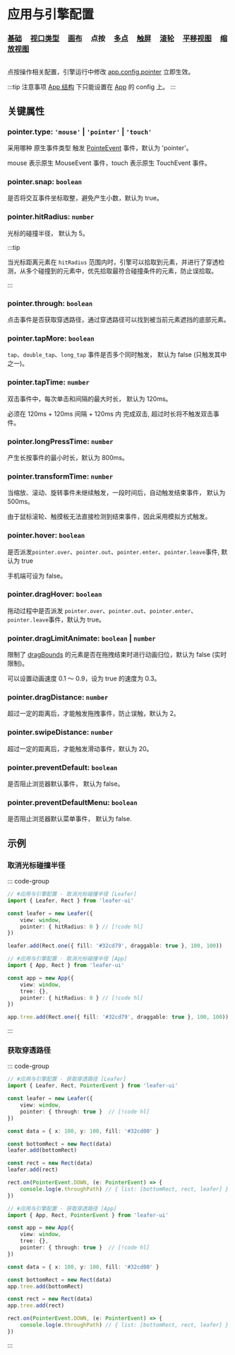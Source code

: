 # 应用与引擎配置

### [基础](/reference/config/app/base.md) &nbsp; &nbsp; [视口类型](/reference/config/app/type.md) &nbsp; &nbsp; [画布](/reference/config/app/canvas.md) &nbsp; &nbsp; 点按 &nbsp; &nbsp; [多点](/reference/config/app/multiTouch.md) &nbsp; &nbsp; [触屏](/reference/config/app/touch.md) &nbsp; &nbsp; [滚轮](/reference/config/app/wheel.md) &nbsp; &nbsp; [平移视图](/reference/config/app/move.md) &nbsp; &nbsp; [缩放视图](/reference/config/app/zoom.md)

##

点按操作相关配置，引擎运行中修改 [app.config.pointer](/reference/display/Leafer.md#config-ileaferconfig) 立即生效。

:::tip 注意事项
[App 结构](/guide/advanced/app.md) 下只能设置在 [App](/reference/display/App.md) 的 config 上。
:::

## 关键属性

### pointer.type: `'mouse'` | `'pointer'` | `'touch'`

采用哪种 原生事件类型 触发 [PointeEvent](/reference/event/ui/Pointer.md) 事件，默认为 'pointer'。

mouse 表示原生 MouseEvent 事件，touch 表示原生 TouchEvent 事件。

### pointer.snap: `boolean`

是否将交互事件坐标取整，避免产生小数，默认为 true。

<!-- ### pointer.touch: `boolean`

是否使用 原生 touch 事件 模拟 [PointeEvent](/reference/event/ui/Pointer.md) 事件，默认为 false。 -->

### pointer.hitRadius: `number`

光标的碰撞半径， 默认为 5。

:::tip

当光标距离元素在 `hitRadius` 范围内时，引擎可以拾取到元素，并进行了穿透检测，从多个碰撞到的元素中，优先拾取最符合碰撞条件的元素，防止误拾取。

:::

### pointer.through: `boolean`

点击事件是否获取穿透路径，通过穿透路径可以找到被当前元素遮挡的底部元素。

### pointer.tapMore: `boolean`

`tap`、`double_tap`、`long_tap` 事件是否多个同时触发， 默认为 false (只触发其中之一)。

### pointer.tapTime: `number`

双击事件中，每次单击和间隔的最大时长， 默认为 120ms。

必须在 120ms + 120ms 间隔 + 120ms 内 完成双击, 超过时长将不触发双击事件。

### pointer.longPressTime: `number`

产生长按事件的最小时长，默认为 800ms。

### pointer.transformTime: `number`

当缩放、滚动、旋转事件未继续触发，一段时间后，自动触发结束事件， 默认为 500ms。

由于鼠标滚轮、触摸板无法直接检测到结束事件，因此采用模拟方式触发。

### pointer.hover: `boolean`

是否派发`pointer.over`、`pointer.out`、`pointer.enter`、`pointer.leave`事件, 默认为 true

手机端可设为 false。

### pointer.dragHover: `boolean`

拖动过程中是否派发 `pointer.over`、`pointer.out`、`pointer.enter`、`pointer.leave`事件，默认为 true。

### pointer.dragLimitAnimate: `boolean` | `number`

限制了 [dragBounds](/reference/UI/dragBounds.md) 的元素是否在拖拽结束时进行动画归位，默认为 false (实时限制)。

可以设置动画速度 0.1 ～ 0.9，设为 true 的速度为 0.3。

### pointer.dragDistance: `number`

超过一定的距离后，才能触发拖拽事件，防止误触，默认为 2。

### pointer.swipeDistance: `number`

超过一定的距离后，才能触发滑动事件，默认为 20。

### pointer.preventDefault: `boolean`

是否阻止浏览器默认事件， 默认为 false。

### pointer.preventDefaultMenu: `boolean`

是否阻止浏览器默认菜单事件， 默认为 false.

## 示例

### 取消光标碰撞半径

::: code-group
```ts
// #应用与引擎配置 - 取消光标碰撞半径 [Leafer]
import { Leafer, Rect } from 'leafer-ui'

const leafer = new Leafer({
    view: window,
    pointer: { hitRadius: 0 } // [!code hl]
})

leafer.add(Rect.one({ fill: '#32cd79', draggable: true }, 100, 100))
```

```ts
// #应用与引擎配置 - 取消光标碰撞半径 [App]
import { App, Rect } from 'leafer-ui'

const app = new App({
    view: window,
    tree: {},
    pointer: { hitRadius: 0 } // [!code hl]
})

app.tree.add(Rect.one({ fill: '#32cd79', draggable: true }, 100, 100))
```
:::

### 获取穿透路径

::: code-group
```ts
// #应用与引擎配置 - 获取穿透路径 [Leafer]
import { Leafer, Rect, PointerEvent } from 'leafer-ui'

const leafer = new Leafer({
    view: window,
    pointer: { through: true }  // [!code hl]
})

const data = { x: 100, y: 100, fill: '#32cd00' }

const bottomRect = new Rect(data)
leafer.add(bottomRect)

const rect = new Rect(data)
leafer.add(rect)

rect.on(PointerEvent.DOWN, (e: PointerEvent) => {
    console.log(e.throughPath) // { list: [bottomRect, rect, leafer] }
})
```

```ts
// #应用与引擎配置 - 获取穿透路径 [App]
import { App, Rect, PointerEvent } from 'leafer-ui'

const app = new App({
    view: window,
    tree: {},
    pointer: { through: true }  // [!code hl]
})

const data = { x: 100, y: 100, fill: '#32cd00' }

const bottomRect = new Rect(data)
app.tree.add(bottomRect)

const rect = new Rect(data)
app.tree.add(rect)

rect.on(PointerEvent.DOWN, (e: PointerEvent) => {
    console.log(e.throughPath) // { list: [bottomRect, rect, leafer] }
})
```
:::
